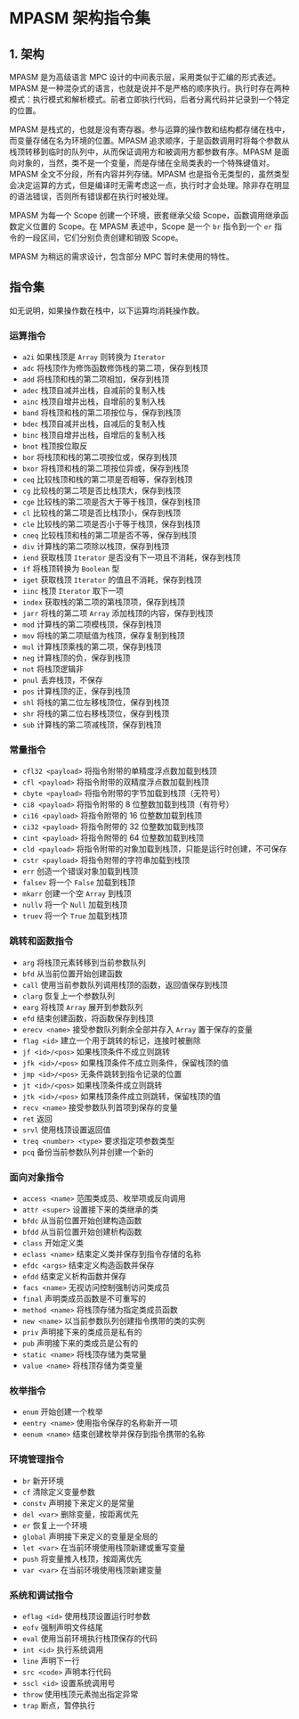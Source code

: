 # MPASM 架构指令集

## 1. 架构

MPASM 是为高级语言 MPC 设计的中间表示层，采用类似于汇编的形式表述。MPASM 是一种混杂式的语言，也就是说并不是严格的顺序执行。执行时存在两种模式：执行模式和解析模式。前者立即执行代码，后者分离代码并记录到一个特定的位置。

MPASM 是栈式的，也就是没有寄存器。参与运算的操作数和结构都存储在栈中，而变量存储在名为环境的位置。MPASM 追求顺序，于是函数调用时将每个参数从栈顶转移到临时的队列中，从而保证调用方和被调用方都参数有序。MPASM 是面向对象的，当然，类不是一个变量，而是存储在全局类表的一个特殊键值对。MPASM 全文不分段，所有内容并列存储。MPASM 也是指令无类型的，虽然类型会决定运算的方式，但是编译时无需考虑这一点，执行时才会处理。除非存在明显的语法错误，否则所有错误都在执行时被处理。

MPASM 为每一个 Scope 创建一个环境，嵌套继承父级 Scope，函数调用继承函数定义位置的 Scope。在 MPASM 表述中，Scope 是一个 `br` 指令到一个 `er` 指令的一段区间，它们分别负责创建和销毁 Scope。

MPASM 为稍远的需求设计，包含部分 MPC 暂时未使用的特性。

## 指令集

如无说明，如果操作数在栈中，以下运算均消耗操作数。

### 运算指令

- `a2i` 如果栈顶是 `Array` 则转换为 `Iterator`
- `adc` 将栈顶作为修饰函数修饰栈的第二项，保存到栈顶
- `add` 将栈顶和栈的第二项相加，保存到栈顶
- `adec` 栈顶自减并出栈，自减前的复制入栈
- `ainc` 栈顶自增并出栈，自增前的复制入栈
- `band` 将栈顶和栈的第二项按位与，保存到栈顶
- `bdec` 栈顶自减并出栈，自减后的复制入栈
- `binc` 栈顶自增并出栈，自增后的复制入栈
- `bnot` 栈顶按位取反
- `bor` 将栈顶和栈的第二项按位或，保存到栈顶
- `bxor` 将栈顶和栈的第二项按位异或，保存到栈顶
- `ceq` 比较栈顶和栈的第二项是否相等，保存到栈顶
- `cg` 比较栈的第二项是否比栈顶大，保存到栈顶
- `cge` 比较栈的第二项是否大于等于栈顶，保存到栈顶
- `cl` 比较栈的第二项是否比栈顶小，保存到栈顶
- `cle` 比较栈的第二项是否小于等于栈顶，保存到栈顶
- `cneq` 比较栈顶和栈的第二项是否不等，保存到栈顶
- `div` 计算栈的第二项除以栈顶，保存到栈顶
- `iend` 获取栈顶 `Iterator` 是否没有下一项且不消耗，保存到栈顶
- `if` 将栈顶转换为 `Boolean` 型
- `iget` 获取栈顶 `Iterator` 的值且不消耗，保存到栈顶
- `iinc` 栈顶 `Iterator` 取下一项
- `index` 获取栈的第二项的第栈顶项，保存到栈顶
- `jarr` 将栈的第二项 `Array` 添加栈顶的内容，保存到栈顶
- `mod` 计算栈的第二项模栈顶，保存到栈顶
- `mov` 将栈的第二项赋值为栈顶，保存复制到栈顶
- `mul` 计算栈顶乘栈的第二项，保存到栈顶
- `neg` 计算栈顶的负，保存到栈顶
- `not` 将栈顶逻辑非
- `pnul` 丢弃栈顶，不保存
- `pos` 计算栈顶的正，保存到栈顶
- `shl` 将栈的第二位左移栈顶位，保存到栈顶
- `shr` 将栈的第二位右移栈顶位，保存到栈顶
- `sub` 计算栈的第二项减栈顶，保存到栈顶

### 常量指令

- `cfl32 <payload>` 将指令附带的单精度浮点数加载到栈顶
- `cfl <payload>` 将指令附带的双精度浮点数加载到栈顶
- `cbyte <payload>` 将指令附带的字节加载到栈顶（无符号）
- `ci8 <payload>` 将指令附带的 8 位整数加载到栈顶（有符号）
- `ci16 <payload>` 将指令附带的 16 位整数加载到栈顶
- `ci32 <payload>` 将指令附带的 32 位整数加载到栈顶
- `cint <payload>` 将指令附带的 64 位整数加载到栈顶
- `cld <payload>` 将指令附带的对象加载到栈顶，只能是运行时创建，不可保存
- `cstr <payload>` 将指令附带的字符串加载到栈顶
- `err` 创造一个错误对象加载到栈顶
- `falsev` 将一个 `False` 加载到栈顶
- `mkarr` 创建一个空 `Array` 到栈顶
- `nullv` 将一个 `Null` 加载到栈顶
- `truev` 将一个 `True` 加载到栈顶

### 跳转和函数指令

- `arg` 将栈顶元素转移到当前参数队列
- `bfd` 从当前位置开始创建函数
- `call` 使用当前参数队列调用栈顶的函数，返回值保存到栈顶
- `clarg` 恢复上一个参数队列
- `earg` 将栈顶 `Array` 展开到参数队列
- `efd` 结束创建函数，将函数保存到栈顶
- `erecv <name>` 接受参数队列剩余全部并存入 `Array` 置于保存的变量
- `flag <id>` 建立一个用于跳转的标记，连接时被删除
- `jf <id>/<pos>` 如果栈顶条件不成立则跳转
- `jfk <id>/<pos>` 如果栈顶条件不成立则条件，保留栈顶的值
- `jmp <id>/<pos>` 无条件跳转到指令记录的位置
- `jt <id>/<pos>` 如果栈顶条件成立则跳转
- `jtk <id>/<pos>` 如果栈顶条件成立则跳转，保留栈顶的值
- `recv <name>` 接受参数队列首项到保存的变量
- `ret` 返回
- `srvl` 使用栈顶设置返回值
- `treq <number> <type>` 要求指定项参数类型
- `pcq` 备份当前参数队列并创建一个新的

### 面向对象指令

- `access <name>` 范围类成员、枚举项或反向调用
- `attr <super>` 设置接下来的类继承的类
- `bfdc` 从当前位置开始创建构造函数
- `bfdd` 从当前位置开始创建析构函数
- `class` 开始定义类
- `eclass <name>` 结束定义类并保存到指令存储的名称
- `efdc <args>` 结束定义构造函数并保存
- `efdd` 结束定义析构函数并保存
- `facs <name>` 无视访问控制强制访问类成员
- `final` 声明类成员函数是不可重写的
- `method <name>` 将栈顶存储为指定类成员函数
- `new <name>` 以当前参数队列创建指令携带的类的实例
- `priv` 声明接下来的类成员是私有的
- `pub` 声明接下来的类成员是公有的
- `static <name>` 将栈顶存储为类常量
- `value <name>` 将栈顶存储为类变量

### 枚举指令

- `enum` 开始创建一个枚举
- `eentry <name>` 使用指令保存的名称新开一项
- `eenum <name>` 结束创建枚举并保存到指令携带的名称

### 环境管理指令

- `br` 新开环境
- `cf` 清除定义变量参数
- `constv` 声明接下来定义的是常量
- `del <var>` 删除变量，按距离优先
- `er` 恢复上一个环境
- `global` 声明接下来定义的变量是全局的
- `let <var>` 在当前环境使用栈顶新建或重写变量
- `push` 将变量推入栈顶，按距离优先
- `var <var>` 在当前环境使用栈顶新建变量

### 系统和调试指令

- `eflag <id>` 使用栈顶设置运行时参数
- `eofv` 强制声明文件结尾
- `eval` 使用当前环境执行栈顶保存的代码
- `int <id>` 执行系统调用
- `line` 声明下一行
- `src <code>` 声明本行代码
- `sscl <id>` 设置系统调用号
- `throw` 使用栈顶元素抛出指定异常
- `trap` 断点，暂停执行

